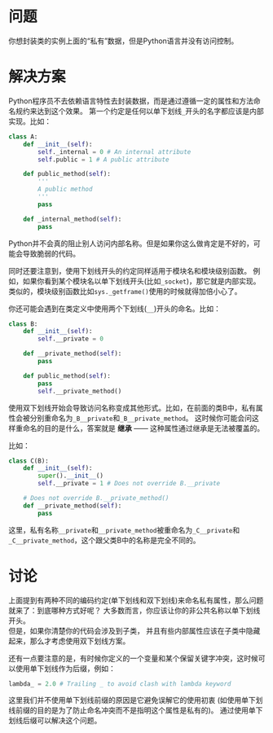 # 问题

你想封装类的实例上面的“私有”数据，但是Python语言并没有访问控制。

# 解决方案

Python程序员不去依赖语言特性去封装数据，而是通过遵循一定的属性和方法命名规约来达到这个效果。 第一个约定是任何以单下划线`_`开头的名字都应该是内部实现。比如：

```python
class A:
    def __init__(self):
        self._internal = 0 # An internal attribute
        self.public = 1 # A public attribute

    def public_method(self):
        '''
        A public method
        '''
        pass

    def _internal_method(self):
        pass
```

Python并不会真的阻止别人访问内部名称。但是如果你这么做肯定是不好的，可能会导致脆弱的代码。

同时还要注意到，使用下划线开头的约定同样适用于模块名和模块级别函数。 例如，如果你看到某个模块名以单下划线开头(比如`_socket`)，那它就是内部实现。类似的，模块级别函数比如`sys._getframe()`使用的时候就得加倍小心了。

你还可能会遇到在类定义中使用两个下划线(`__`)开头的命名。比如：

```python
class B:
    def __init__(self):
        self.__private = 0

    def __private_method(self):
        pass

    def public_method(self):
        pass
        self.__private_method()
```

使用双下划线开始会导致访问名称变成其他形式。比如，在前面的类B中，私有属性会被分别重命名为` _B__private `和` _B__private_method `。 这时候你可能会问这样重命名的目的是什么，答案就是 **继承** —— 这种属性通过继承是无法被覆盖的。

比如：

```python
class C(B):
    def __init__(self):
        super().__init__()
        self.__private = 1 # Does not override B.__private

    # Does not override B.__private_method()
    def __private_method(self):
        pass
```

这里，私有名称` __private `和` __private_method `被重命名为` _C__private `和` _C__private_method `，这个跟父类B中的名称是完全不同的。

# 讨论

上面提到有两种不同的编码约定(单下划线和双下划线)来命名私有属性，那么问题就来了：到底哪种方式好呢？ 大多数而言，你应该让你的非公共名称以单下划线开头。  
但是，如果你清楚你的代码会涉及到子类， 并且有些内部属性应该在子类中隐藏起来，那么才考虑使用双下划线方案。

还有一点要注意的是，有时候你定义的一个变量和某个保留关键字冲突，这时候可以使用单下划线作为后缀，例如：

```python
lambda_ = 2.0 # Trailing _ to avoid clash with lambda keyword
```

这里我们并不使用单下划线前缀的原因是它避免误解它的使用初衷 (如使用单下划线前缀的目的是为了防止命名冲突而不是指明这个属性是私有的)。 通过使用单下划线后缀可以解决这个问题。
